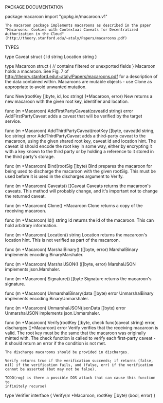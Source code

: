 PACKAGE DOCUMENTATION

package macaroon
    import "gopkg.in/macaroon.v1"

    The macaroon package implements macaroons as described in the paper
    "Macaroons: Cookies with Contextual Caveats for Decentralized
    Authorization in the Cloud"
    (http://theory.stanford.edu/~ataly/Papers/macaroons.pdf)

TYPES

type Caveat struct {
    Id       string
    Location string
}

type Macaroon struct {
    // contains filtered or unexported fields
}
    Macaroon holds a macaroon. See Fig. 7 of
    http://theory.stanford.edu/~ataly/Papers/macaroons.pdf for a description
    of the data contained within. Macaroons are mutable objects - use Clone
    as appropriate to avoid unwanted mutation.

func New(rootKey []byte, id, loc string) (*Macaroon, error)
    New returns a new macaroon with the given root key, identifier and
    location.

func (m *Macaroon) AddFirstPartyCaveat(caveatId string) error
    AddFirstPartyCaveat adds a caveat that will be verified by the target
    service.

func (m *Macaroon) AddThirdPartyCaveat(rootKey []byte, caveatId string, loc string) error
    AddThirdPartyCaveat adds a third-party caveat to the macaroon, using the
    given shared root key, caveat id and location hint. The caveat id should
    encode the root key in some way, either by encrypting it with a key
    known to the third party or by holding a reference to it stored in the
    third party's storage.

func (m *Macaroon) Bind(rootSig []byte)
    Bind prepares the macaroon for being used to discharge the macaroon with
    the given rootSig. This must be used before it is used in the discharges
    argument to Verify.

func (m *Macaroon) Caveats() []Caveat
    Caveats returns the macaroon's caveats. This method will probably
    change, and it's important not to change the returned caveat.

func (m *Macaroon) Clone() *Macaroon
    Clone returns a copy of the receiving macaroon.

func (m *Macaroon) Id() string
    Id returns the id of the macaroon. This can hold arbitrary information.

func (m *Macaroon) Location() string
    Location returns the macaroon's location hint. This is not verified as
    part of the macaroon.

func (m *Macaroon) MarshalBinary() ([]byte, error)
    MarshalBinary implements encoding.BinaryMarshaler.

func (m *Macaroon) MarshalJSON() ([]byte, error)
    MarshalJSON implements json.Marshaler.

func (m *Macaroon) Signature() []byte
    Signature returns the macaroon's signature.

func (m *Macaroon) UnmarshalBinary(data []byte) error
    UnmarshalBinary implements encoding.BinaryUnmarshaler.

func (m *Macaroon) UnmarshalJSON(jsonData []byte) error
    UnmarshalJSON implements json.Unmarshaler.

func (m *Macaroon) Verify(rootKey []byte, check func(caveat string) error, discharges []*Macaroon) error
    Verify verifies that the receiving macaroon is valid. The root key must
    be the same that the macaroon was originally minted with. The check
    function is called to verify each first-party caveat - it should return
    an error if the condition is not met.

    The discharge macaroons should be provided in discharges.

    Verify returns true if the verification succeeds; if returns (false,
    nil) if the verification fails, and (false, err) if the verification
    cannot be asserted (but may not be false).

    TODO(rog) is there a possible DOS attack that can cause this function to
    infinitely recurse?

type Verifier interface {
    Verify(m *Macaroon, rootKey []byte) (bool, error)
}


